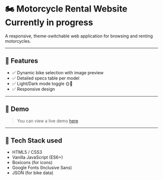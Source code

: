 # 🏍️ Motorcycle Rental Website **Currently in progress**

A responsive, theme-switchable web application for browsing and renting motorcycles.

---

## 🚀 Features

- ✅ Dynamic bike selection with image preview
- ✅ Detailed specs table per model
- ✅ Light/Dark mode toggle 🌞🌙
- ✅ Responsive design

---

## 📸 Demo

> You can view a live demo [here](antvndev.github.io/Motorcycle-Rental/)

---

## 📁 Tech Stack used

- HTML5 / CSS3
- Vanilla JavaScript (ES6+)
- Boxicons (for icons)
- Google Fonts (Inclusive Sans)
- JSON (for bike data)
